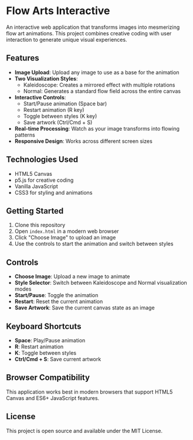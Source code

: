 # Flow Arts Interactive

An interactive web application that transforms images into mesmerizing flow art animations. This project combines creative coding with user interaction to generate unique visual experiences.

## Features

- **Image Upload**: Upload any image to use as a base for the animation
- **Two Visualization Styles**:
  - Kaleidoscope: Creates a mirrored effect with multiple rotations
  - Normal: Generates a standard flow field across the entire canvas
- **Interactive Controls**:
  - Start/Pause animation (Space bar)
  - Restart animation (R key)
  - Toggle between styles (K key)
  - Save artwork (Ctrl/Cmd + S)
- **Real-time Processing**: Watch as your image transforms into flowing patterns
- **Responsive Design**: Works across different screen sizes

## Technologies Used

- HTML5 Canvas
- p5.js for creative coding
- Vanilla JavaScript
- CSS3 for styling and animations

## Getting Started

1. Clone this repository
2. Open `index.html` in a modern web browser
3. Click "Choose Image" to upload an image
4. Use the controls to start the animation and switch between styles

## Controls

- **Choose Image**: Upload a new image to animate
- **Style Selector**: Switch between Kaleidoscope and Normal visualization modes
- **Start/Pause**: Toggle the animation
- **Restart**: Reset the current animation
- **Save Artwork**: Save the current canvas state as an image

## Keyboard Shortcuts

- **Space**: Play/Pause animation
- **R**: Restart animation
- **K**: Toggle between styles
- **Ctrl/Cmd + S**: Save current artwork

## Browser Compatibility

This application works best in modern browsers that support HTML5 Canvas and ES6+ JavaScript features.

## License

This project is open source and available under the MIT License. 